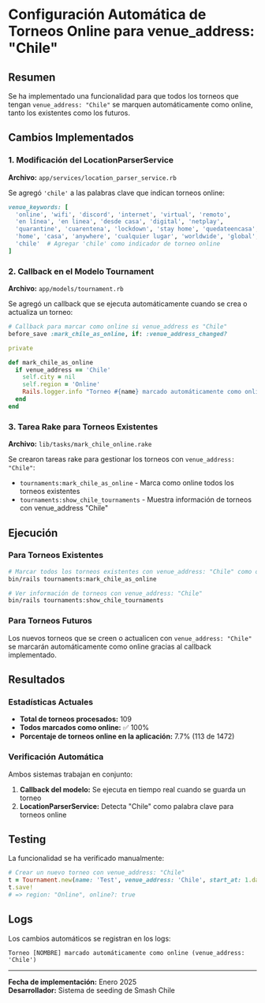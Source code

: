 # Configuración Automática de Torneos Online para venue_address: "Chile"

## Resumen

Se ha implementado una funcionalidad para que todos los torneos que tengan `venue_address: "Chile"` se marquen automáticamente como online, tanto los existentes como los futuros.

## Cambios Implementados

### 1. Modificación del LocationParserService

**Archivo:** `app/services/location_parser_service.rb`

Se agregó `'chile'` a las palabras clave que indican torneos online:

```ruby
venue_keywords: [
  'online', 'wifi', 'discord', 'internet', 'virtual', 'remoto',
  'en línea', 'en linea', 'desde casa', 'digital', 'netplay',
  'quarantine', 'cuarentena', 'lockdown', 'stay home', 'quedateencasa',
  'home', 'casa', 'anywhere', 'cualquier lugar', 'worldwide', 'global',
  'chile'  # Agregar 'chile' como indicador de torneo online
]
```

### 2. Callback en el Modelo Tournament

**Archivo:** `app/models/tournament.rb`

Se agregó un callback que se ejecuta automáticamente cuando se crea o actualiza un torneo:

```ruby
# Callback para marcar como online si venue_address es "Chile"
before_save :mark_chile_as_online, if: :venue_address_changed?

private

def mark_chile_as_online
  if venue_address == 'Chile'
    self.city = nil
    self.region = 'Online'
    Rails.logger.info "Torneo #{name} marcado automáticamente como online (venue_address: 'Chile')"
  end
end
```

### 3. Tarea Rake para Torneos Existentes

**Archivo:** `lib/tasks/mark_chile_online.rake`

Se crearon tareas rake para gestionar los torneos con `venue_address: "Chile"`:

- `tournaments:mark_chile_as_online` - Marca como online todos los torneos existentes
- `tournaments:show_chile_tournaments` - Muestra información de torneos con venue_address "Chile"

## Ejecución

### Para Torneos Existentes

```bash
# Marcar todos los torneos existentes con venue_address: "Chile" como online
bin/rails tournaments:mark_chile_as_online

# Ver información de torneos con venue_address: "Chile"
bin/rails tournaments:show_chile_tournaments
```

### Para Torneos Futuros

Los nuevos torneos que se creen o actualicen con `venue_address: "Chile"` se marcarán automáticamente como online gracias al callback implementado.

## Resultados

### Estadísticas Actuales

- **Total de torneos procesados:** 109
- **Todos marcados como online:** ✅ 100%
- **Porcentaje de torneos online en la aplicación:** 7.7% (113 de 1472)

### Verificación Automática

Ambos sistemas trabajan en conjunto:

1. **Callback del modelo:** Se ejecuta en tiempo real cuando se guarda un torneo
2. **LocationParserService:** Detecta "Chile" como palabra clave para torneos online

## Testing

La funcionalidad se ha verificado manualmente:

```ruby
# Crear un nuevo torneo con venue_address: "Chile"
t = Tournament.new(name: 'Test', venue_address: 'Chile', start_at: 1.day.from_now)
t.save!
# => region: "Online", online?: true
```

## Logs

Los cambios automáticos se registran en los logs:

```
Torneo [NOMBRE] marcado automáticamente como online (venue_address: 'Chile')
```

---

**Fecha de implementación:** Enero 2025  
**Desarrollador:** Sistema de seeding de Smash Chile 